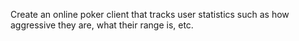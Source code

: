 Create an online poker client that tracks user statistics such as how
aggressive they are, what their range is, etc.
